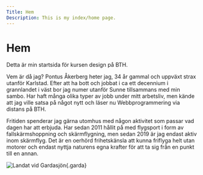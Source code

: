 ```yaml
---
Title: Hem
Description: This is my index/home page.
---
```


Hem
==========================

Detta är min startsida för kursen design på BTH.

Vem är då jag? Pontus Åkerberg heter jag, 34 år gammal och uppväxt strax utanför Karlstad. Efter att ha bott och jobbat i ca ett decennium i grannlandet i väst bor jag numer utanför Sunne tillsammans med min sambo. Har haft många olika typer av jobb under mitt arbetsliv, men kände att jag ville satsa på något nytt och läser nu Webbprogrammering via distans på BTH.

Fritiden spenderar jag gärna utomhus med någon aktivitet som passar vad dagen har att erbjuda. Har sedan 2011 hållit på med flygsport i form av fallskärmshoppning och skärmflygning, men sedan 2019 är jag endast aktiv inom skärmflyg. Det är en oerhörd frihetskänsla att kunna friflyga helt utan motorer och endast nyttja naturens egna krafter för att ta sig från en punkt till en annan.

![Landat vid Gardasjön](%assets_url%/img/me_italy.jpg){.garda}
